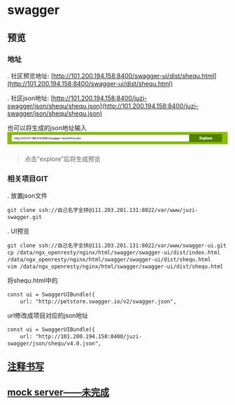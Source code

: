 # swagger
## 预览
### 地址
. 社区预览地址:
[http://101.200.194.158:8400/swagger-ui/dist/shequ.html](http://101.200.194.158:8400/swagger-ui/dist/shequ.html)

. 社区json地址:
[http://101.200.194.158:8400/juzi-swagger/json/shequ/shequ.json](http://101.200.194.158:8400/juzi-swagger/json/shequ/shequ.json)

也可以将生成的json地址输入
<img src="attachment/images/swagger_1.png" alt="登陆页面" align=center />
> 点击“explore”后将生成预览

### 相关项目GIT
. 放置json文件
```
git clone ssh://自己名字全拼@111.203.201.131:8022/var/www/juzi-swagger.git
```
. UI预览
```
git clone ssh://自己名字全拼@111.203.201.131:8022/var/www/swagger-ui.git
cp /data/ngx_openresty/nginx/html/swagger/swagger-ui/dist/index.html /data/ngx_openresty/nginx/html/swagger/swagger-ui/dist/shequ.html
vim /data/ngx_openresty/nginx/html/swagger/swagger-ui/dist/shequ.html
```
将shequ.html中的
```
const ui = SwaggerUIBundle({
    url: "http://petstore.swagger.io/v2/swagger.json",
```
url修改成项目对应的json地址
```
const ui = SwaggerUIBundle({
    url: "http://101.200.194.158:8400/juzi-swagger/json/shequ/v4.0.json",
```

## [注释书写](http://192.168.10.70:8033/#/project/swagger/backend-write)

## [mock server——未完成](http://192.168.10.70:8033/#/project/swagger/mock-server)

